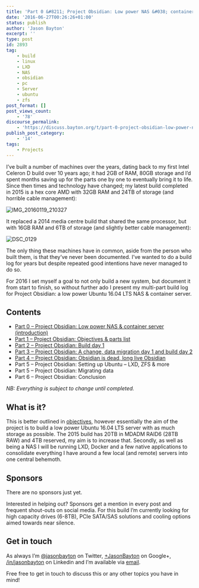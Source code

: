 ```yaml
---
title: 'Part 0 &#8211; Project Obsidian: Low power NAS &#038; container server'
date: '2016-06-27T00:26:26+01:00'
status: publish
author: 'Jason Bayton'
excerpt: ''
type: post
id: 2893
tag:
    - build
    - linux
    - LXD
    - NAS
    - obsidian
    - pc
    - Server
    - ubuntu
    - zfs
post_format: []
post_views_count:
    - '78'
discourse_permalink:
    - 'https://discuss.bayton.org/t/part-0-project-obsidian-low-power-nas-container-server/391'
publish_post_category:
    - '14'
tags:
    - Projects
---
```

I’ve built a number of machines over the years, dating back to my first Intel Celeron D build over 10 years ago; it had 2GB of RAM, 80GB storage and I’d spent months saving up for the parts one by one to eventually bring it to life. Since then times and technology have changed; my latest build completed in 2015 is a hex core AMD with 32GB RAM and 24TB of storage (and horrible cable management):

![IMG_20160119_210327](https://bucket.bayton.uk-lon1.upcloudobjects.com/uploads/2016/06/IMG_20160119_210327.jpg)

It replaced a 2014 media centre build that shared the same processor, but with 16GB RAM and 6TB of storage (and slightly better cable management):

![DSC_0129](https://bucket.bayton.uk-lon1.upcloudobjects.com/uploads/2016/06/DSC_0129.jpg)

The only thing these machines have in common, aside from the person who built them, is that they’ve never been documented. I’ve wanted to do a build log for years but despite repeated good intentions have never managed to do so.

For 2016 I set myself a goal to not only build a new system, but document it from start to finish, so without further ado I present my multi-part build log for Project Obsidian: a low power Ubuntu 16.04 LTS NAS &amp; container server.

Contents
--------

- [Part 0 – Project Obsidian: Low power NAS &amp; container server (introduction)](/2016/06/part-0-project-obsidian-nas-app-server-build/)
- [Part 1 – Project Obsidian: Objectives &amp; parts list](/2016/06/part-1-project-obsidian-objectives-and-parts-list/)
- [Part 2 – Project Obsidian: Build day 1](/2016/07/part-2-project-obsidian-build-day-1/)
- [Part 3 – Project Obsidian: A change, data migration day 1 and build day 2](/2016/07/part-3-project-obsidian-a-change-data-migration-day-1-and-build-day-2/)
- [Part 4 – Project Obsidian: Obsidian is dead, long live Obsidian](/2017/01/part-4-project-obsidian-obsidian-is-dead-long-live-obsidian/)
- Part 5 – Project Obsidian: Setting up Ubuntu – LXD, ZFS &amp; more
- Part 5 – Project Obsidian: Migrating data
- Part 6 – Project Obsidian: Conclusion

*NB: Everything is subject to change until completed.*

What is it?
-----------

This is better outlined in [objectives](/2016/06/part-1-project-obsidian-objectives-and-parts-list/), however essentially the aim of the project is to build a low power Ubuntu 16.04 LTS server with as much storage as possible. The 2015 build has 20TB in MDADM RAID6 (28TB RAW) and 4TB reserved, my aim is to increase that. Secondly, as well as being a NAS I will be running LXD, Docker and a few native applications to consolidate everything I have around a few local (and remote) servers into one central behemoth.

Sponsors
--------

There are no sponsors just yet.

Interested in helping out? Sponsors get a mention in every post and frequent shout-outs on social media. For this build I’m currently looking for high capacity drives (6-8TB), PCIe SATA/SAS solutions and cooling options aimed towards near silence.

Get in touch
------------

As always I’m [@jasonbayton](//twitter.com/jasonbayton) on Twitter, [+JasonBayton](https://twitter.com/jasonbayton) on Google+, [/in/jasonbayton](//linkedin.com/in/jasonbayton) on Linkedin and I’m available via [email](mailto:jason@bayton.org).

Free free to get in touch to discuss this or any other topics you have in mind!